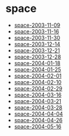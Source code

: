 <!-- TITLE: space -->
<!-- SUBTITLE: Logs for space -->

# space

* [space-2003-11-09](space-2003-11-09)
* [space-2003-11-16](space-2003-11-16)
* [space-2003-11-30](space-2003-11-30)
* [space-2003-12-14](space-2003-12-14)
* [space-2003-12-21](space-2003-12-21)
* [space-2003-12-28](space-2003-12-28)
* [space-2004-01-18](space-2004-01-18)
* [space-2004-01-25](space-2004-01-25)
* [space-2004-02-01](space-2004-02-01)
* [space-2004-02-10](space-2004-02-10)
* [space-2004-02-29](space-2004-02-29)
* [space-2004-03-16](space-2004-03-16)
* [space-2004-03-21](space-2004-03-21)
* [space-2004-03-28](space-2004-03-28)
* [space-2004-04-04](space-2004-04-04)
* [space-2004-04-26](space-2004-04-26)
* [space-2004-05-16](space-2004-05-16)
